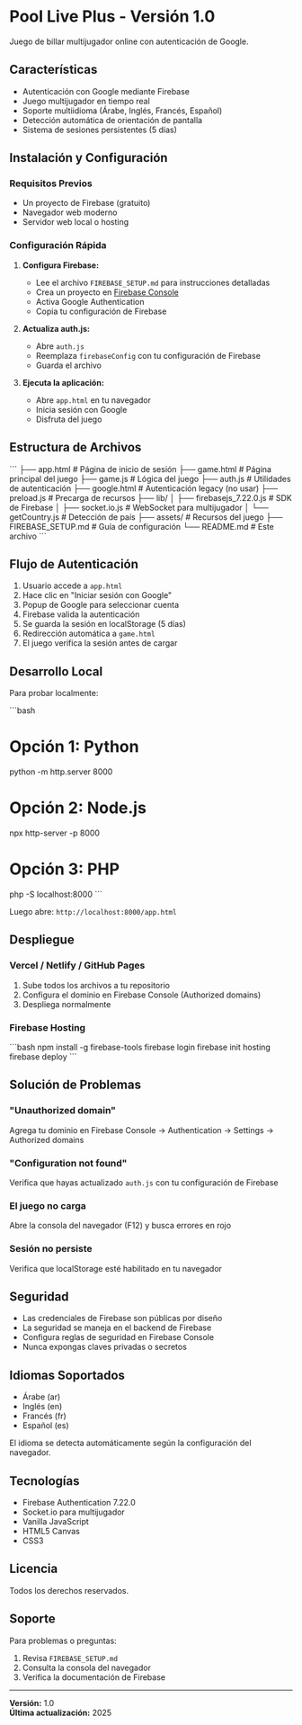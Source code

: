 # Pool Live Plus - Versión 1.0

Juego de billar multijugador online con autenticación de Google.

## Características

- Autenticación con Google mediante Firebase
- Juego multijugador en tiempo real
- Soporte multiidioma (Árabe, Inglés, Francés, Español)
- Detección automática de orientación de pantalla
- Sistema de sesiones persistentes (5 días)

## Instalación y Configuración

### Requisitos Previos

- Un proyecto de Firebase (gratuito)
- Navegador web moderno
- Servidor web local o hosting

### Configuración Rápida

1. **Configura Firebase:**
   - Lee el archivo `FIREBASE_SETUP.md` para instrucciones detalladas
   - Crea un proyecto en [Firebase Console](https://console.firebase.google.com/)
   - Activa Google Authentication
   - Copia tu configuración de Firebase

2. **Actualiza auth.js:**
   - Abre `auth.js`
   - Reemplaza `firebaseConfig` con tu configuración de Firebase
   - Guarda el archivo

3. **Ejecuta la aplicación:**
   - Abre `app.html` en tu navegador
   - Inicia sesión con Google
   - Disfruta del juego

## Estructura de Archivos

\`\`\`
├── app.html              # Página de inicio de sesión
├── game.html             # Página principal del juego
├── game.js               # Lógica del juego
├── auth.js               # Utilidades de autenticación
├── google.html           # Autenticación legacy (no usar)
├── preload.js            # Precarga de recursos
├── lib/
│   ├── firebasejs_7.22.0.js  # SDK de Firebase
│   ├── socket.io.js          # WebSocket para multijugador
│   └── getCountry.js         # Detección de país
├── assets/               # Recursos del juego
├── FIREBASE_SETUP.md     # Guía de configuración
└── README.md             # Este archivo
\`\`\`

## Flujo de Autenticación

1. Usuario accede a `app.html`
2. Hace clic en "Iniciar sesión con Google"
3. Popup de Google para seleccionar cuenta
4. Firebase valida la autenticación
5. Se guarda la sesión en localStorage (5 días)
6. Redirección automática a `game.html`
7. El juego verifica la sesión antes de cargar

## Desarrollo Local

Para probar localmente:

\`\`\`bash
# Opción 1: Python
python -m http.server 8000

# Opción 2: Node.js
npx http-server -p 8000

# Opción 3: PHP
php -S localhost:8000
\`\`\`

Luego abre: `http://localhost:8000/app.html`

## Despliegue

### Vercel / Netlify / GitHub Pages

1. Sube todos los archivos a tu repositorio
2. Configura el dominio en Firebase Console (Authorized domains)
3. Despliega normalmente

### Firebase Hosting

\`\`\`bash
npm install -g firebase-tools
firebase login
firebase init hosting
firebase deploy
\`\`\`

## Solución de Problemas

### "Unauthorized domain"
Agrega tu dominio en Firebase Console → Authentication → Settings → Authorized domains

### "Configuration not found"
Verifica que hayas actualizado `auth.js` con tu configuración de Firebase

### El juego no carga
Abre la consola del navegador (F12) y busca errores en rojo

### Sesión no persiste
Verifica que localStorage esté habilitado en tu navegador

## Seguridad

- Las credenciales de Firebase son públicas por diseño
- La seguridad se maneja en el backend de Firebase
- Configura reglas de seguridad en Firebase Console
- Nunca expongas claves privadas o secretos

## Idiomas Soportados

- Árabe (ar)
- Inglés (en)
- Francés (fr)
- Español (es)

El idioma se detecta automáticamente según la configuración del navegador.

## Tecnologías

- Firebase Authentication 7.22.0
- Socket.io para multijugador
- Vanilla JavaScript
- HTML5 Canvas
- CSS3

## Licencia

Todos los derechos reservados.

## Soporte

Para problemas o preguntas:
1. Revisa `FIREBASE_SETUP.md`
2. Consulta la consola del navegador
3. Verifica la documentación de Firebase

---

**Versión:** 1.0  
**Última actualización:** 2025
